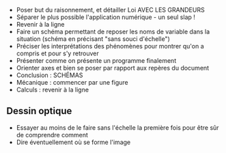 - Poser but du raisonnement, et détailler Loi AVEC LES GRANDEURS
- Séparer le plus possible l'application numérique - un seul slap !
- Revenir à la ligne
- Faire un schéma permettant de reposer les noms de variable dans la situation
  (schéma en précisant "sans souci d'échelle")
- Préciser les interprétations des phénomènes pour montrer qu'on a compris et
  pour s'y retrouver
- Présenter comme on présente un programme finalement
- Orienter axes et bien se poser par rapport aux repères du document
- Conclusion : SCHÉMAS
- Mécanique : commencer par une figure
- Calculs : revenir à la ligne

## Dessin optique
- Essayer au moins de le faire sans l'échelle la première fois pour être sûr de
  comprendre comment
- Dire éventuellement où se forme l'image
